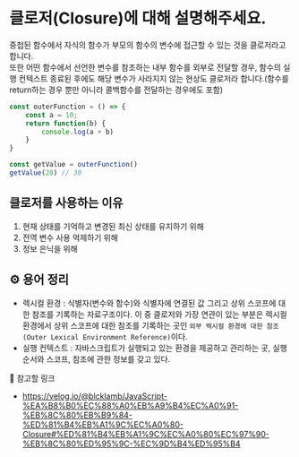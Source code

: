 # 클로저(Closure)에 대해 설명해주세요.
중첩된 함수에서 자식의 함수가 부모의 함수의 변수에 접근할 수 있는 것을 클로저라고 합니다.  
또한 어떤 함수에서 선언한 변수를 참조하는 내부 함수를 외부로 전달할 경우, 함수의 실행 컨텍스트 종료된 후에도 해당 변수가 사라지지 않는 현상도 클로저라 합니다.(함수를 return하는 경우 뿐만 아니라 콜백함수를 전달하는 경우에도 포함)

```js
const outerFunction = () => {
	const a = 10;
	return function(b) {
		console.log(a + b)
	}
}

const getValue = outerFunction()
getValue(20) // 30
```

## 클로저를 사용하는 이유
1. 현재 상태를 기억하고 변경된 최신 상태를 유지하기 위해
2. 전역 변수 사용 억제하기 위해
3. 정보 은닉을 위해

## ⚙️ 용어 정리
- 렉시컬 환경 : 식별자(변수와 함수)와 식별자에 연결된 값 그리고 상위 스코프에 대한 참조를 기록하는 자료구조이다. 이 중 클로저와 가장 연관이 있는 부분은 렉시컬 환경에서 상위 스코프에 대한 참조를 기록하는 곳인 `외부 렉시컬 환경에 대한 참조(Outer Lexical Environment Reference)`이다.
- 실행 컨텍스트 : 자바스크립트가 실행되고 있는 환경을 제공하고 관리하는 곳, 실행 순서와 스코프, 참조에 관한 정보를 갖고 있다.

🔗 참고할 링크
- https://velog.io/@blcklamb/JavaScript-%EA%B8%B0%EC%88%A0%EB%A9%B4%EC%A0%91-%EB%8C%80%EB%B9%84-%ED%81%B4%EB%A1%9C%EC%A0%80-Closure#%ED%81%B4%EB%A1%9C%EC%A0%80%EC%97%90-%EB%8C%80%ED%95%9C-%EC%9D%B4%ED%95%B4